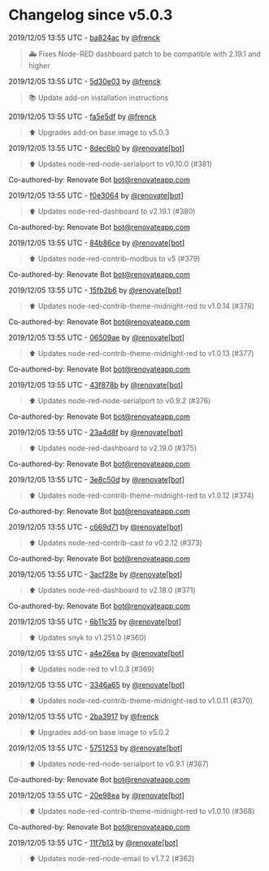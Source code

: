 # Changelog since v5.0.3

2019/12/05 13:55 UTC - [ba824ac](https://github.com/hassio-addons/addon-node-red/commit/ba824ac357a6bfc7590c7aaaab81eedbc198986f) by [@frenck](https://github.com/frenck)
> :ambulance: Fixes Node-RED dashboard patch to be compatible with 2.19.1 and higher 

2019/12/05 13:55 UTC - [5d30e03](https://github.com/hassio-addons/addon-node-red/commit/5d30e03c2f8d489c8e91b0bd441954e6beb47bbb) by [@frenck](https://github.com/frenck)
> :books: Update add-on installation instructions 

2019/12/05 13:55 UTC - [fa5e5df](https://github.com/hassio-addons/addon-node-red/commit/fa5e5df7d3133ba31eaed6ee6ca462799d90fc6e) by [@frenck](https://github.com/frenck)
> :arrow_up: Upgrades add-on base image to v5.0.3 

2019/12/05 13:55 UTC - [8dec6b0](https://github.com/hassio-addons/addon-node-red/commit/8dec6b02d2761db58f4a2bcf84deb5152628faa1) by [@renovate[bot]](https://github.com/apps/renovate)
> :arrow_up: Updates node-red-node-serialport to v0.10.0 (#381)



Co-authored-by: Renovate Bot <bot@renovateapp.com> 

2019/12/05 13:55 UTC - [f0e3064](https://github.com/hassio-addons/addon-node-red/commit/f0e3064df8574acd7a1908b80712b3a3a04b188f) by [@renovate[bot]](https://github.com/apps/renovate)
> :arrow_up: Updates node-red-dashboard to v2.19.1 (#380)



Co-authored-by: Renovate Bot <bot@renovateapp.com> 

2019/12/05 13:55 UTC - [84b86ce](https://github.com/hassio-addons/addon-node-red/commit/84b86ceadb0038002327ad2c8023ccc268e798d6) by [@renovate[bot]](https://github.com/apps/renovate)
> :arrow_up: Updates node-red-contrib-modbus to v5 (#379)



Co-authored-by: Renovate Bot <bot@renovateapp.com> 

2019/12/05 13:55 UTC - [15fb2b6](https://github.com/hassio-addons/addon-node-red/commit/15fb2b68084dd617cc0fd68d2ff4c9b21a22fb2d) by [@renovate[bot]](https://github.com/apps/renovate)
> :arrow_up: Updates node-red-contrib-theme-midnight-red to v1.0.14 (#378)



Co-authored-by: Renovate Bot <bot@renovateapp.com> 

2019/12/05 13:55 UTC - [06509ae](https://github.com/hassio-addons/addon-node-red/commit/06509ae179910ebcfdea6db4b6af19116b954802) by [@renovate[bot]](https://github.com/apps/renovate)
> :arrow_up: Updates node-red-contrib-theme-midnight-red to v1.0.13 (#377)



Co-authored-by: Renovate Bot <bot@renovateapp.com> 

2019/12/05 13:55 UTC - [43f878b](https://github.com/hassio-addons/addon-node-red/commit/43f878bd0b54fddbffe0ef6446e66d3099300513) by [@renovate[bot]](https://github.com/apps/renovate)
> :arrow_up: Updates node-red-node-serialport to v0.9.2 (#376)



Co-authored-by: Renovate Bot <bot@renovateapp.com> 

2019/12/05 13:55 UTC - [23a4d8f](https://github.com/hassio-addons/addon-node-red/commit/23a4d8f0713543619fdcf243d9b29a2e6fdb5054) by [@renovate[bot]](https://github.com/apps/renovate)
> :arrow_up: Updates node-red-dashboard to v2.19.0 (#375)



Co-authored-by: Renovate Bot <bot@renovateapp.com> 

2019/12/05 13:55 UTC - [3e8c50d](https://github.com/hassio-addons/addon-node-red/commit/3e8c50d8013e3d047e5d9dbba1e223042ffd9b9b) by [@renovate[bot]](https://github.com/apps/renovate)
> :arrow_up: Updates node-red-contrib-theme-midnight-red to v1.0.12 (#374)



Co-authored-by: Renovate Bot <bot@renovateapp.com> 

2019/12/05 13:55 UTC - [c669d71](https://github.com/hassio-addons/addon-node-red/commit/c669d7133946338e4d9deebbc3f76dd9c661e579) by [@renovate[bot]](https://github.com/apps/renovate)
> :arrow_up: Updates node-red-contrib-cast to v0.2.12 (#373)



Co-authored-by: Renovate Bot <bot@renovateapp.com> 

2019/12/05 13:55 UTC - [3acf28e](https://github.com/hassio-addons/addon-node-red/commit/3acf28e9145f51e56cf3b6056e79c9868f9978fe) by [@renovate[bot]](https://github.com/apps/renovate)
> :arrow_up: Updates node-red-dashboard to v2.18.0 (#371)



Co-authored-by: Renovate Bot <bot@renovateapp.com> 

2019/12/05 13:55 UTC - [6b11c35](https://github.com/hassio-addons/addon-node-red/commit/6b11c35be4ad1bca993d031dfb72958cdb90d09e) by [@renovate[bot]](https://github.com/apps/renovate)
> :arrow_up: Updates snyk to v1.251.0 (#360) 

2019/12/05 13:55 UTC - [a4e26ea](https://github.com/hassio-addons/addon-node-red/commit/a4e26ead4526a86de46ed1c578b9b12a1a45a15b) by [@renovate[bot]](https://github.com/apps/renovate)
> :arrow_up: Updates node-red to v1.0.3 (#369) 

2019/12/05 13:55 UTC - [3346a65](https://github.com/hassio-addons/addon-node-red/commit/3346a65fe66c6fb10ad93d97082c5c4fd164736e) by [@renovate[bot]](https://github.com/apps/renovate)
> :arrow_up: Updates node-red-contrib-theme-midnight-red to v1.0.11 (#370) 

2019/12/05 13:55 UTC - [2ba3917](https://github.com/hassio-addons/addon-node-red/commit/2ba391749b82f947bfb0c200eabbd29ed1ae9bc2) by [@frenck](https://github.com/frenck)
> :arrow_up: Upgrades add-on base image to v5.0.2 

2019/12/05 13:55 UTC - [5751253](https://github.com/hassio-addons/addon-node-red/commit/57512535f5c9ed829e35df297f2a37041913c66c) by [@renovate[bot]](https://github.com/apps/renovate)
> :arrow_up: Updates node-red-node-serialport to v0.9.1 (#367)



Co-authored-by: Renovate Bot <bot@renovateapp.com> 

2019/12/05 13:55 UTC - [20e98ea](https://github.com/hassio-addons/addon-node-red/commit/20e98ead0d2915e84e83b9535f7f056504dabcaa) by [@renovate[bot]](https://github.com/apps/renovate)
> :arrow_up: Updates node-red-contrib-theme-midnight-red to v1.0.10 (#368)



Co-authored-by: Renovate Bot <bot@renovateapp.com> 

2019/12/05 13:55 UTC - [11f7b13](https://github.com/hassio-addons/addon-node-red/commit/11f7b13663a9120e776c6e43db0f8ef36f4d8eb7) by [@renovate[bot]](https://github.com/apps/renovate)
> :arrow_up: Updates node-red-node-email to v1.7.2 (#362) 

